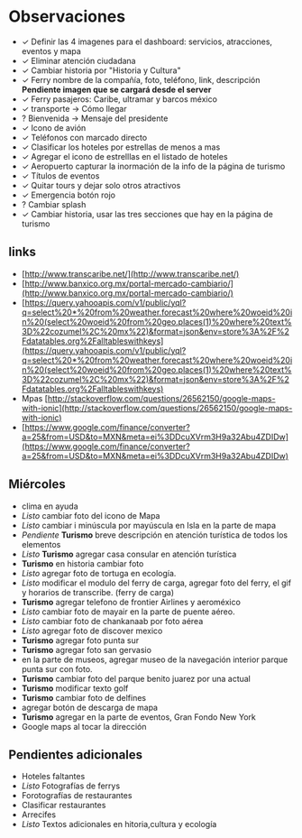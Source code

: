 # Observaciones
- ✓ Definir las 4 imagenes para el dashboard: servicios, atracciones, eventos y mapa
- ✓ Eliminar atención ciudadana
- ✓ Cambiar historia por "Historia y Cultura"
- ✓ Ferry nombre de la compañía, foto, teléfono, link, descripción **Pendiente imagen que se cargará desde el server**
- ✓ Ferry pasajeros: Caribe, ultramar y barcos méxico
- ✓ transporte → Cómo llegar
- ? Bienvenida → Mensaje del presidente
- ✓ Icono de avión
- ✓ Teléfonos con marcado directo
- ✓ Clasificar los hoteles por estrellas de menos a mas
- ✓ Agregar el icono de estrelllas en el listado de hoteles
- ✓ Aeropuerto capturar la inormación de la info de la página de turismo
- ✓ Títulos de eventos
- ✓ Quitar tours y dejar solo otros atractivos
- ✓ Emergencia botón rojo
- ? Cambiar splash
- ✓ Cambiar historia, usar las tres secciones que hay en la página de turismo

## links
- [http://www.transcaribe.net/](http://www.transcaribe.net/)
- [http://www.banxico.org.mx/portal-mercado-cambiario/](http://www.banxico.org.mx/portal-mercado-cambiario/)
- [https://query.yahooapis.com/v1/public/yql?q=select%20*%20from%20weather.forecast%20where%20woeid%20in%20(select%20woeid%20from%20geo.places(1)%20where%20text%3D%22cozumel%2C%20mx%22)&format=json&env=store%3A%2F%2Fdatatables.org%2Falltableswithkeys](https://query.yahooapis.com/v1/public/yql?q=select%20*%20from%20weather.forecast%20where%20woeid%20in%20(select%20woeid%20from%20geo.places(1)%20where%20text%3D%22cozumel%2C%20mx%22)&format=json&env=store%3A%2F%2Fdatatables.org%2Falltableswithkeys)
- Mpas [http://stackoverflow.com/questions/26562150/google-maps-with-ionic](http://stackoverflow.com/questions/26562150/google-maps-with-ionic)
- [https://www.google.com/finance/converter?a=25&from=USD&to=MXN&meta=ei%3DDcuXVrm3H9a32Abu4ZDIDw](https://www.google.com/finance/converter?a=25&from=USD&to=MXN&meta=ei%3DDcuXVrm3H9a32Abu4ZDIDw)

## Miércoles
- clima en ayuda
- _Listo_ cambiar foto del icono de Mapa
- _Listo_ cambiar i minúscula por mayúscula en Isla en la parte de mapa
- _Pendiente_ **Turismo** breve descripción en atención turística de todos los elementos
- _Listo_ **Turismo** agregar casa consular en atención turística
- **Turismo** en historia cambiar foto
- _Listo_ agregar foto de tortuga en ecología.
- _Listo_ modificar el modulo del ferry de carga, agregar foto del ferry, el gif y horarios de transcribe. (ferry de carga)
- **Turismo** agregar telefono de frontier Airlines y aeroméxico
- _Listo_ cambiar foto de mayair en la parte de puente aéreo.
- _Listo_ cambiar foto de chankanaab por foto aérea
- _Listo_ agregar foto de discover mexico
- **Turismo** agregar foto punta sur
- **Turismo** agregar foto san gervasio
- en la parte de museos, agregar museo de la navegación interior parque punta sur con foto.
- **Turismo** cambiar foto del parque benito juarez por una actual
- **Turismo** modificar texto golf
- **Turismo** cambiar foto de delfines
- agregar botón de descarga de mapa
- **Turismo** agregar en la parte de eventos, Gran Fondo New York
- Google maps al tocar la dirección

## Pendientes adicionales
- Hoteles faltantes
- _Listo_ Fotografías de ferrys
- Forotografías de restaurantes
- Clasificar restaurantes
- Arrecifes
- _Listo_ Textos adicionales en hitoria,cultura y ecología
